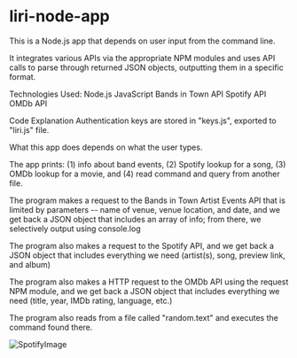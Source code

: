 # liri-node-app

This is a Node.js app that depends on user input from the command line.

It integrates various APIs via the appropriate NPM modules and uses API calls to parse through returned JSON objects, 
outputting them in a specific format.


Technologies Used:
Node.js
JavaScript
Bands in Town API 
Spotify API 
OMDb API 

Code Explanation
Authentication keys are stored in "keys.js", exported to "liri.js" file.

What this app does depends on what the user types. 

The app prints: (1) info about band events, (2) Spotify lookup for a song, (3) OMDb lookup for a movie, and (4) read command and query from another file.

The program makes a request to the Bands in Town Artist Events API that is limited by parameters -- name of venue, venue location, and date, and we get back a JSON object that includes an array of info; from there, we selectively output using console.log

The program also makes a request to the Spotify API, and we get back a JSON object that includes everything we need (artist(s), song, preview link, and album)

The program also makes a HTTP request to the OMDb API using the request NPM module, and we get back a JSON object that includes everything we need (title, year, IMDb rating, language, etc.)

The program also reads from a file called "random.text" and executes the command found there.

![SpotifyImage](spotify.png)